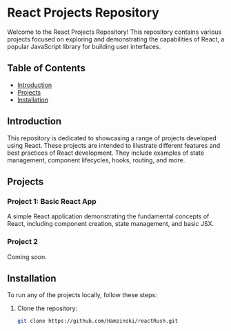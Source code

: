# React Projects Repository

Welcome to the React Projects Repository! This repository contains various projects focused on exploring and demonstrating the capabilities of React, a popular JavaScript library for building user interfaces.

## Table of Contents

- [Introduction](#introduction)
- [Projects](#projects)
- [Installation](#installation)

## Introduction

This repository is dedicated to showcasing a range of projects developed using React. These projects are intended to illustrate different features and best practices of React development. They include examples of state management, component lifecycles, hooks, routing, and more.

## Projects

### Project 1: Basic React App
A simple React application demonstrating the fundamental concepts of React, including component creation, state management, and basic JSX.

### Project 2
Coming soon.

## Installation

To run any of the projects locally, follow these steps:

1. Clone the repository:
   ```bash
   git clone https://github.com/Hamzinski/reactRush.git
